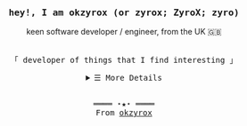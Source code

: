 <h3 align="center"><samp>hey!, I am <b>okzyrox (or zyrox; ZyroX; zyro)</b></samp></h3>
<p align="center">
  keen software developer / engineer, from the UK 🇬🇧
</p>
<p align="center"><br>
  <samp>
    「 developer of things that I find interesting 」<br>
  </samp>
</p>
<details align="center">
  <summary> <samp>&#9776; More Details</samp></summary>
  
<h2 align="left">🛠What I work with:</h2>

<h3 align="left">Main Languages</h3>
<p align="left">
  
<a href="https://nim-lang.org/" target="_blank" rel="noreferrer"> <img src="https://raw.githubusercontent.com/okzyrox/okzyrox/main/icons/file_type_nim.svg" alt="Nim" width="40" height="40"> </a> 
<a href="https://lua.org/" target="_blank" rel="noreferrer"> <img src="https://raw.githubusercontent.com/okzyrox/okzyrox/main/icons/file_type_lua.svg" alt="Lua" width="40" height="40"> </a> 
<a href="https://luau.org/" target="_blank" rel="noreferrer"> <img src="https://raw.githubusercontent.com/okzyrox/okzyrox/main/icons/file_type_luau.svg" alt="Luau" width="40" height="40"> </a> 
<a href="https://www.python.org" target="_blank" rel="noreferrer"> <img src="https://raw.githubusercontent.com/okzyrox/okzyrox/main/icons/file_type_python.svg" alt="Python" width="40" height="40"> </a>

<h4 align="left">Languages currently learning</h3>

<a href="https://openjdk.org/" target="_blank" rel="noreferrer"> <img src="https://raw.githubusercontent.com/okzyrox/okzyrox/main/icons/java.svg" alt="Java" width="40" height="40"> </a> 
<a href="https://kotlinlang.org" target="_blank" rel="noreferrer"> <img src="https://raw.githubusercontent.com/okzyrox/okzyrox/main/icons/kotlin.svg" alt="Kotlin" width="40" height="40"> </a> 
<a href="https://www.c-language.org/" target="_blank" rel="noreferrer"> <img src="https://raw.githubusercontent.com/okzyrox/okzyrox/main/icons/c.svg" alt="C" width="40" height="40"> </a> 

<h4 align="left">Web</h4>

<a> <img src="https://raw.githubusercontent.com/okzyrox/okzyrox/main/icons/css.svg" alt="CSS3" width="40" height="40"/> </a> 
<a href="https://www.djangoproject.com/" target="_blank" rel="noreferrer"> <img src="https://raw.githubusercontent.com/okzyrox/okzyrox/main/icons/django.svg" alt="Django" width="40" height="40"/> </a> 
<a href="https://jinja.palletsprojects.com/en/stable/" target="_blank" rel="noreferrer"> <img src="https://raw.githubusercontent.com/okzyrox/okzyrox/main/icons/jinja_light.svg" alt="Jinja" width="40" height="40"/> </a> 
<a> <img src="https://raw.githubusercontent.com/okzyrox/okzyrox/main/icons/html.svg" alt="HTML5" width="40" height="40"/> </a>
<a> <img src="https://raw.githubusercontent.com/okzyrox/okzyrox/main/icons/javascript.svg" alt="Javascript" width="40" height="40"/> </a>

<h4 align="left">Tools</h4>

<a href="https://rojo.space/" target="_blank" rel="noreferrer"> <img src="https://raw.githubusercontent.com/okzyrox/okzyrox/main/icons/rojo.svg" alt="Rojo" width="40" height="40"/> </a>
<a href="https://wally.run/" target="_blank" rel="noreferrer"> <img src="https://raw.githubusercontent.com/okzyrox/okzyrox/main/icons/wally.svg" alt="Wally" width="40" height="40"/> </a>
<a href="https://www.figma.com/" target="_blank" rel="noreferrer"> <img src="https://raw.githubusercontent.com/okzyrox/okzyrox/main/icons/figma.svg" alt="Figma" width="40" height="40"/> </a>
<a href="https://code.visualstudio.com/" target="_blank" rel="noreferrer"> <img src="https://raw.githubusercontent.com/okzyrox/okzyrox/main/icons/file_type_vscode.svg" alt="VSCode" width="40" height="40"/> </a>

<h2>📊Stats</h2>
<samp align="left" display="grid">
  
  ![](https://raw.githubusercontent.com/okzyrox/github-stats/master/generated/overview.svg#gh-dark-mode-only)
  
  ![](https://raw.githubusercontent.com/okzyrox/github-stats/master/generated/languages.svg#gh-dark-mode-only)
</samp>

  
</p>

</details>
<br>
<samp>
  <p align="center">
    ════ ⋆★⋆ ════<br>
    From <a href="https://github.com/okzyrox/okzyrox">okzyrox</a>
  </p>
</samp>
